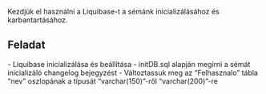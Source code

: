 Kezdjük el használni a Liquibase-t a sémánk inicializálásához és karbantartásához.

<h2>Feladat</h2>
- Liquibase inicializálása és beállítása
- initDB.sql alapján megírni a sémát inicializáló changelog bejegyzést
- Változtassuk meg az “Felhasznalo” tábla “nev” oszlopának a típusát “varchar(150)”-ről “varchar(200)”-re





